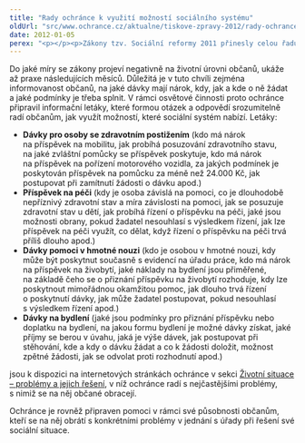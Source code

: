 ```yaml
---
title: "Rady ochránce k využití možností sociálního systému"
oldUrl: "src/www.ochrance.cz/aktualne/tiskove-zpravy-2012/rady-ochrance-k-vyuziti-moznosti-socialniho-systemu"
date: 2012-01-05
perex: "<p></p><p>Zákony tzv. Sociální reformy 2011 přinesly celou řadu změn, z nichž některé mohou podle ochránce významně zasáhnout určité skupiny občanů, zejména osoby se zdravotním postižením, seniory a rodiny s nezaopatřenými dětmi a nízkými příjmy. </p>"
---
```


<!-- imported from the old website -->

<p>Do jaké míry se zákony projeví negativně na životní úrovni občanů, ukáže až praxe následujících měsíců. Důležitá je v tuto chvíli zejména informovanost občanů, na jaké dávky mají nárok, kdy, jak a kde o ně žádat a jaké podmínky je třeba splnit. V rámci osvětové činnosti proto ochránce připravil informační letáky, které formou otázek a odpovědí srozumitelně radí občanům, jak využít možností, které sociální systém nabízí. Letáky:</p><ul><li><strong>Dávky pro osoby se zdravotním postižením</strong> (kdo má nárok na příspěvek na mobilitu, jak probíhá posuzování zdravotního stavu, na jaké zvláštní pomůcky se příspěvek poskytuje, kdo má nárok na příspěvek na pořízení motorového vozidla, za jakých podmínek je poskytován příspěvek na pomůcku za méně než 24.000 Kč, jak postupovat při zamítnutí žádosti o dávku apod.)</li><li><strong>Příspěvek na péči</strong> (kdy je osoba závislá na pomoci, co je dlouhodobě nepříznivý zdravotní stav a míra závislosti na pomoci, jak se posuzuje zdravotní stav u dětí, jak probíhá řízení o příspěvku na péči, jaké jsou možnosti obrany, pokud žadatel nesouhlasí s výsledkem řízení, jak lze příspěvek na péči využít, co dělat, když řízení o příspěvku na péči trvá příliš dlouho apod.)</li><li><strong>Dávky pomoci v hmotné nouzi</strong> (kdo je osobou v hmotné nouzi, kdy může být poskytnut současně s evidencí na úřadu práce, kdo má nárok na příspěvek na živobytí, jaké náklady na bydlení jsou přiměřené, na základě čeho se o přiznání příspěvku na živobytí rozhoduje, kdy lze poskytnout mimořádnou okamžitou pomoc, jak dlouho trvá řízení o poskytnutí dávky, jak může žadatel postupovat, pokud nesouhlasí s výsledkem řízení apod.)</li><li><strong>Dávky na bydlení</strong> (jaké jsou podmínky pro přiznání příspěvku nebo doplatku na bydlení, na jakou formu bydlení je možné dávky získat, jaké příjmy se berou v úvahu, jaká je výše dávek, jak postupovat při stěhování, kde a kdy o dávku žádat a co k žádosti doložit, možnost zpětné žádosti, jak se odvolat proti rozhodnutí apod.)</li></ul><p>jsou k dispozici na internetových stránkách ochránce v sekci <a href="https://www.ochrance.cz/stiznosti-na-urady/chcete-si-stezovat/zivotni-situace/">Životní situace – problémy a jejich řešení</a>, v níž ochránce radí s nejčastějšími problémy, s nimiž se na něj občané obracejí. </p><p>Ochránce je rovněž připraven pomoci v rámci své působnosti občanům, kteří se na něj obrátí s konkrétními problémy v jednání s úřady při řešení své sociální situace.</p>
